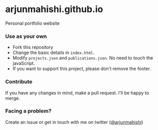 # arjunmahishi.github.io
Personal portfolio website

### Use as your own
- Fork this repository
- Change the basic details in `index.html`. 
- Modify `projects.json` and `publications.json`. No need to touch the javaScript.
- If you want to support this project, please don't remove the footer.

### Contribute
If you have any changes in mind, make a pull request. I'll be happy to merge.

### Facing a problem?
Create an issue or get in touch with me on twitter ([@arjunmahishi](https://twitter.com/arjunmahishi))
